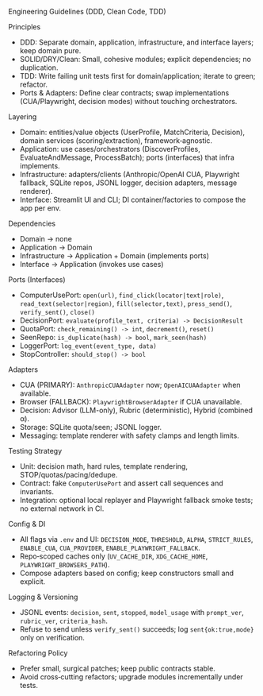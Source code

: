 Engineering Guidelines (DDD, Clean Code, TDD)

Principles
- DDD: Separate domain, application, infrastructure, and interface layers; keep domain pure.
- SOLID/DRY/Clean: Small, cohesive modules; explicit dependencies; no duplication.
- TDD: Write failing unit tests first for domain/application; iterate to green; refactor.
- Ports & Adapters: Define clear contracts; swap implementations (CUA/Playwright, decision modes) without touching orchestrators.

Layering
- Domain: entities/value objects (UserProfile, MatchCriteria, Decision), domain services (scoring/extraction), framework‑agnostic.
- Application: use cases/orchestrators (DiscoverProfiles, EvaluateAndMessage, ProcessBatch); ports (interfaces) that infra implements.
- Infrastructure: adapters/clients (Anthropic/OpenAI CUA, Playwright fallback, SQLite repos, JSONL logger, decision adapters, message renderer).
- Interface: Streamlit UI and CLI; DI container/factories to compose the app per env.

Dependencies
- Domain → none
- Application → Domain
- Infrastructure → Application + Domain (implements ports)
- Interface → Application (invokes use cases)

Ports (Interfaces)
- ComputerUsePort: `open(url)`, `find_click(locator|text|role)`, `read_text(selector|region)`, `fill(selector,text)`, `press_send()`, `verify_sent()`, `close()`
- DecisionPort: `evaluate(profile_text, criteria) -> DecisionResult`
- QuotaPort: `check_remaining() -> int`, `decrement()`, `reset()`
- SeenRepo: `is_duplicate(hash) -> bool`, `mark_seen(hash)`
- LoggerPort: `log_event(event_type, data)`
- StopController: `should_stop() -> bool`

Adapters
- CUA (PRIMARY): `AnthropicCUAAdapter` now; `OpenAICUAAdapter` when available.
- Browser (FALLBACK): `PlaywrightBrowserAdapter` if CUA unavailable.
- Decision: Advisor (LLM-only), Rubric (deterministic), Hybrid (combined α).
- Storage: SQLite quota/seen; JSONL logger.
- Messaging: template renderer with safety clamps and length limits.

Testing Strategy
- Unit: decision math, hard rules, template rendering, STOP/quotas/pacing/dedupe.
- Contract: fake `ComputerUsePort` and assert call sequences and invariants.
- Integration: optional local replayer and Playwright fallback smoke tests; no external network in CI.

Config & DI
- All flags via `.env` and UI: `DECISION_MODE`, `THRESHOLD`, `ALPHA`, `STRICT_RULES`, `ENABLE_CUA`, `CUA_PROVIDER`, `ENABLE_PLAYWRIGHT_FALLBACK`.
- Repo‑scoped caches only (`UV_CACHE_DIR`, `XDG_CACHE_HOME`, `PLAYWRIGHT_BROWSERS_PATH`).
- Compose adapters based on config; keep constructors small and explicit.

Logging & Versioning
- JSONL events: `decision`, `sent`, `stopped`, `model_usage` with `prompt_ver`, `rubric_ver`, `criteria_hash`.
- Refuse to send unless `verify_sent()` succeeds; log `sent{ok:true,mode}` only on verification.

Refactoring Policy
- Prefer small, surgical patches; keep public contracts stable.
- Avoid cross‑cutting refactors; upgrade modules incrementally under tests.
